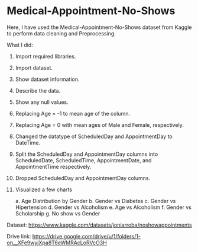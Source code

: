 # Medical-Appointment-No-Shows

Here, I have used the Medical-Appointment-No-Shows dataset from Kaggle to perform data cleaning and Preprocessing.

What I did:
1. Import required libraries.
2. Import dataset.
3. Show dataset information.
4. Describe the data.
5. Show any null values.
6. Replacing Age = -1 to mean age of the column.
7. Replacing Age = 0 with mean ages of Male and Female, respectively.
8. Changed the datatype of ScheduledDay and AppointmentDay to DateTime.
9. Split the ScheduledDay and AppointmentDay columns into ScheduledDate, ScheduledTime, AppointmentDate, and AppointmentTime respectively.
10. Dropped ScheduledDay and AppointmentDay columns.
11. Visualized a few charts

    
    a. Age Distribution by Gender
    b. Gender vs Diabetes
    c. Gender vs Hipertension
    d. Gender vs Alcoholism
    e. Age vs Alcoholism
    f. Gender vs Scholarship
    g. No show vs Gender

Dataset: https://www.kaggle.com/datasets/joniarroba/noshowappointments

Drive link: https://drive.google.com/drive/u/1/folders/1-on__XFe9wyjXpa8T6eWMRAcLoRVcO3H
